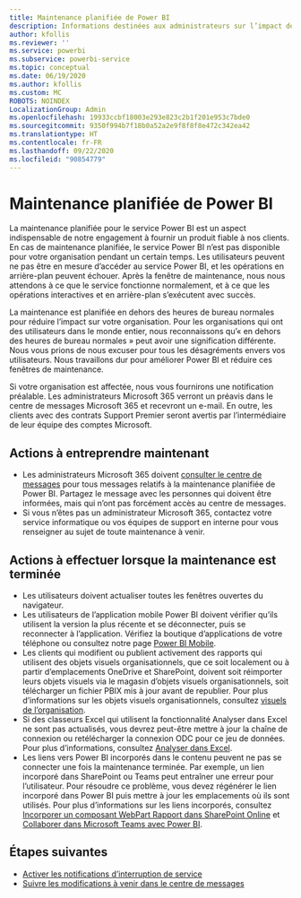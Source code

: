 ```yaml
---
title: Maintenance planifiée de Power BI
description: Informations destinées aux administrateurs sur l’impact de la maintenance planifiée de Power BI sur leur organisation et les étapes à suivre.
author: kfollis
ms.reviewer: ''
ms.service: powerbi
ms.subservice: powerbi-service
ms.topic: conceptual
ms.date: 06/19/2020
ms.author: kfollis
ms.custom: MC
ROBOTS: NOINDEX
LocalizationGroup: Admin
ms.openlocfilehash: 19933ccbf18003e293e823c2b1f201e953c7bde0
ms.sourcegitcommit: 9350f994b7f18b0a52a2e9f8f8f8e472c342ea42
ms.translationtype: HT
ms.contentlocale: fr-FR
ms.lasthandoff: 09/22/2020
ms.locfileid: "90854779"
---
```

# <a name="power-bi-planned-maintenance"></a>Maintenance planifiée de Power BI

La maintenance planifiée pour le service Power BI est un aspect indispensable de notre engagement à fournir un produit fiable à nos clients. En cas de maintenance planifiée, le service Power BI n’est pas disponible pour votre organisation pendant un certain temps. Les utilisateurs peuvent ne pas être en mesure d’accéder au service Power BI, et les opérations en arrière-plan peuvent échouer. Après la fenêtre de maintenance, nous nous attendons à ce que le service fonctionne normalement, et à ce que les opérations interactives et en arrière-plan s’exécutent avec succès.  

La maintenance est planifiée en dehors des heures de bureau normales pour réduire l’impact sur votre organisation. Pour les organisations qui ont des utilisateurs dans le monde entier, nous reconnaissons qu’« en dehors des heures de bureau normales » peut avoir une signification différente. Nous vous prions de nous excuser pour tous les désagréments envers vos utilisateurs. Nous travaillons dur pour améliorer Power BI et réduire ces fenêtres de maintenance.

Si votre organisation est affectée, nous vous fournirons une notification préalable. Les administrateurs Microsoft 365 verront un préavis dans le centre de messages Microsoft 365 et recevront un e-mail. En outre, les clients avec des contrats Support Premier seront avertis par l’intermédiaire de leur équipe des comptes Microsoft.

## <a name="actions-to-take-now"></a>Actions à entreprendre maintenant

* Les administrateurs Microsoft 365 doivent [consulter le centre de messages](https://admin.microsoft.com/Adminportal/Home#/MessageCenter) pour tous messages relatifs à la maintenance planifiée de Power BI. Partagez le message avec les personnes qui doivent être informées, mais qui n’ont pas forcément accès au centre de messages.
* Si vous n’êtes pas un administrateur Microsoft 365, contactez votre service informatique ou vos équipes de support en interne pour vous renseigner au sujet de toute maintenance à venir.

## <a name="actions-to-take-when-maintenance-is-complete"></a>Actions à effectuer lorsque la maintenance est terminée

* Les utilisateurs doivent actualiser toutes les fenêtres ouvertes du navigateur.
* Les utilisateurs de l’application mobile Power BI doivent vérifier qu’ils utilisent la version la plus récente et se déconnecter, puis se reconnecter à l’application. Vérifiez la boutique d’applications de votre téléphone ou consultez notre page [Power BI Mobile](https://powerbi.microsoft.com/mobile/).
* Les clients qui modifient ou publient activement des rapports qui utilisent des objets visuels organisationnels, que ce soit localement ou à partir d’emplacements OneDrive et SharePoint, doivent soit réimporter leurs objets visuels via le magasin d’objets visuels organisationnels, soit télécharger un fichier PBIX mis à jour avant de republier. Pour plus d’informations sur les objets visuels organisationnels, consultez [visuels de l’organisation](organizational-visuals.md).
* Si des classeurs Excel qui utilisent la fonctionnalité Analyser dans Excel ne sont pas actualisés, vous devrez peut-être mettre à jour la chaîne de connexion ou retélécharger la connexion ODC pour ce jeu de données. Pour plus d’informations, consultez [Analyser dans Excel](../collaborate-share/service-analyze-in-excel.md#connect-to-power-bi-data).
* Les liens vers Power BI incorporés dans le contenu peuvent ne pas se connecter une fois la maintenance terminée. Par exemple, un lien incorporé dans SharePoint ou Teams peut entraîner une erreur pour l’utilisateur. Pour résoudre ce problème, vous devez régénérer le lien incorporé dans Power BI puis mettre à jour les emplacements où ils sont utilisés. Pour plus d’informations sur les liens incorporés, consultez [Incorporer un composant WebPart Rapport dans SharePoint Online](../collaborate-share/service-embed-report-spo.md) et [Collaborer dans Microsoft Teams avec Power BI](../collaborate-share/service-collaborate-microsoft-teams.md).

## <a name="next-steps"></a>Étapes suivantes

* [Activer les notifications d’interruption de service](service-interruption-notifications.md)
* [Suivre les modifications à venir dans le centre de messages](/microsoft-365/admin/manage/message-center?view=o365-worldwide)